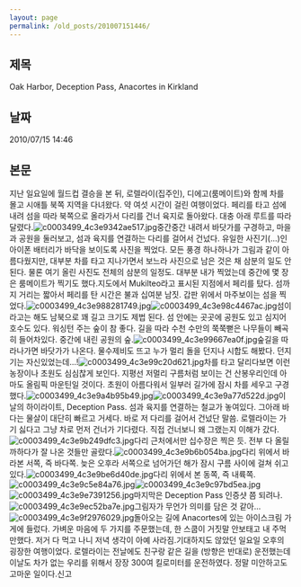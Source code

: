 ```yaml
---
layout: page
permalink: /old_posts/201007151446/
---
```


## 제목
Oak Harbor, Deception Pass, Anacortes in Kirkland

## 날짜
2010/07/15 14:46

## 본문

지난 일요일에 월드컵 결승을 본 뒤, 로렐라이(집주인), 디에고(룸메이트)와 함께 차를 몰고 시애틀 북쪽 지역을 다녀왔다. 약 여섯 시간이 걸린 여행이었다. 페리를 타고 섬에 내려 섬을 따라 북쪽으로 올라가서 다리를 건너 육지로 돌아왔다. 대충 아래 루트를 따라 달렸다.![c0003499_4c3e9342ae517.jpg](201007151446/c0003499_4c3e9342ae517.jpg)중간중간 내려서 바닷가를 구경하고, 마을과 공원을 둘러보고, 섬과 육지를 연결하는 다리를 걸어서 건넜다. 유일한 사진기(...)인 아이폰 배터리가 바닥을 보이도록 사진을 찍었다. 모든 풍경 하나하나가 그림과 같이 아름다웠지만, 대부분 차를 타고 지나가면서 보느라 사진으로 남은 것은 채 삼분의 일도 안된다. 물론 여기 올린 사진도 전체의 삼분의 일정도. 대부분 내가 찍었는데 중간에 몇 장은 룸메이트가 찍기도 했다.지도에서 Mukilteo라고 표시된 지점에서 페리를 탔다. 섬까지 거리는 짧아서 페리를 탄 시간은 불과 십여분 남짓. 갑판 위에서 마주보이는 섬을 찍었다.![c0003499_4c3e988281749.jpg](201007151446/c0003499_4c3e988281749.jpg)![c0003499_4c3e98c4467ac.jpg](201007151446/c0003499_4c3e98c4467ac.jpg)섬이라고는 해도 남북으로 꽤 길고 크기도 제법 된다. 섬 안에는 곳곳에 공원도 있고 심지어 호수도 있다. 워싱턴 주는 숲이 참 좋다. 길을 따라 수천 수만의 쭉쭉뻗은 나무들이 빼곡히 들어차있다. 중간에 내린 공원의 숲.![c0003499_4c3e99667ea0f.jpg](201007151446/c0003499_4c3e99667ea0f.jpg)숲길을 따라나가면 바닷가가 나온다. 물수제비도 뜨고 누가 멀리 돌을 던지나 시합도 해봤다. 던지기는 자신있었는데...!![c0003499_4c3e99c20d621.jpg](201007151446/c0003499_4c3e99c20d621.jpg)차를 타고 달리다보면 이런 농장이나 초원도 심심찮게 보인다. 지평선 저멀리 구름처럼 보이는 건 산봉우리인데 아마도 올림픽 마운틴일 것이다. 초원이 아름다워서 일부러 길가에 잠시 차를 세우고 구경했다.![c0003499_4c3e9a4b95b49.jpg](201007151446/c0003499_4c3e9a4b95b49.jpg)![c0003499_4c3e9a77d522d.jpg](201007151446/c0003499_4c3e9a77d522d.jpg)이날의 하이라이트, Deception Pass. 섬과 육지를 연결하는 철교가 놓여있다. 그아래 바다는 물살이 대단히 빠르고 거세다. 바로 저 다리를 걸어서 건넜단 말씀. 로렐라이는 가기 싫다고 그냥 차로 먼저 건너가 기다렸다. 직접 건너보니 왜 그랬는지 이해가 갔다.![c0003499_4c3e9b249dfc3.jpg](201007151446/c0003499_4c3e9b249dfc3.jpg)다리 근처에서만 십수장은 찍은 듯. 전부 다 올릴까하다가 잘 나온 것들만 골랐다.![c0003499_4c3e9b6b054ba.jpg](201007151446/c0003499_4c3e9b6b054ba.jpg)다리 위에서 바라본 서쪽, 즉 바다쪽. 늦은 오후라 서쪽으로 넘어가던 해가 잠시 구름 사이에 걸쳐 쉬고 있다.![c0003499_4c3e9be6d40de.jpg](201007151446/c0003499_4c3e9be6d40de.jpg)다리 위에서 본 동쪽, 즉 내륙쪽.![c0003499_4c3e9c5e84a76.jpg](201007151446/c0003499_4c3e9c5e84a76.jpg)![c0003499_4c3e9c97bd5ea.jpg](201007151446/c0003499_4c3e9c97bd5ea.jpg)![c0003499_4c3e9e7391256.jpg](201007151446/c0003499_4c3e9e7391256.jpg)마지막은 Deception Pass 인증샷 쯤 되려나.![c0003499_4c3e9ec52ba7e.jpg](201007151446/c0003499_4c3e9ec52ba7e.jpg)그림자가 무언가 의미를 담은 것 같아...![c0003499_4c3e9f2976029.jpg](201007151446/c0003499_4c3e9f2976029.jpg)돌아오는 길에 Anacortes에 있는 아이스크림 가게에 들렀다. 가벼운 마음에 두 가지를 주문했는데, 한 스쿱이 거짓말 안보태고 내 주먹만했다. 저거 다 먹고 나니 저녁 생각이 아예 사라짐.기대하지도 않았던 일요일 오후의 굉장한 여행이었다. 로렐라이는 전날에도 친구랑 같은 길을 (방향은 반대로) 운전했는데 이날도 차가 없는 우리를 위해서 장장 300여 킬로미터를 운전하였다. 정말 미안하고도 고마운 일이다.신고